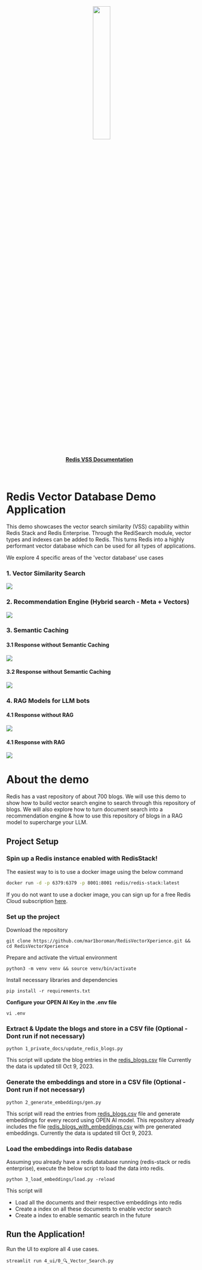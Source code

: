 <div align="center">
    <a href="https://github.com/mar1boroman/redis-vector-db-usecases"><img src="0_assets/redis-cube-red_white-rgb.png" width="30%"><img></a>
    <br />
    <br />
<div display="inline-block">
    <a href="https://redis.io/docs/stack/search/reference/vectors/"><b>Redis VSS Documentation</b></a>&nbsp;&nbsp;&nbsp;
  </div>
    <br />
    <br />
</div>

# Redis Vector Database Demo Application

This demo showcases the vector search similarity (VSS) capability within Redis Stack and Redis Enterprise.
Through the RediSearch module, vector types and indexes can be added to Redis. This turns Redis into
a highly performant vector database which can be used for all types of applications.

We explore 4 specific areas of the 'vector database' use cases
### 1. Vector Similarity Search
![](0_assets/Vector_Search.gif)

### 2. Recommendation Engine (Hybrid search - Meta + Vectors)
![](0_assets/Recommendation_Engine.gif)

### 3. Semantic Caching

#### 3.1 Response without Semantic Caching

![](0_assets/Summary_without_Semantic_Cache.gif)

#### 3.2 Response without Semantic Caching

![](0_assets/Summary_with_Semantic_Cache.gif)

### 4. RAG Models for LLM bots

#### 4.1 Response without RAG

![](0_assets/LLM_No_RAG.gif)

#### 4.1 Response with RAG

![](0_assets/LLM_With_RAG.gif)


# About the demo

Redis has a vast repository of about 700 blogs.
We will use this demo to show how to build vector search engine to search through this repository of blogs.
We will also explore how to turn document search into a recommendation engine & how to use this repository of blogs
in a RAG model to supercharge your LLM.



## Project Setup

### Spin up a Redis instance enabled with RedisStack!

The easiest way to is to use a docker image using the below command
```bash
docker run -d -p 6379:6379 -p 8001:8001 redis/redis-stack:latest
```

If you do not want to use a docker image, you can sign up for a free Redis Cloud subscription [here](https://redis.com/try-free).

###  Set up the project

Download the repository

```
git clone https://github.com/mar1boroman/RedisVectorXperience.git && cd RedisVectorXperience
```
Prepare and activate the virtual environment

```
python3 -m venv venv && source venv/bin/activate
```

Install necessary libraries and dependencies

```
pip install -r requirements.txt
```

**Configure your OPEN AI Key in the .env file**

```
vi .env
```


### Extract & Update the blogs and store in a CSV file (Optional - Dont run if not necessary)

```
python 1_private_docs/update_redis_blogs.py
```

This script will update the blog entries in the [redis_blogs.csv](./1_private_docs/redis_blogs.csv) file
Currently the data is updated till Oct 9, 2023.

### Generate the embeddings and store in a CSV file (Optional - Dont run if not necessary)


```
python 2_generate_embeddings/gen.py
```

This script will read the entries from [redis_blogs.csv](./1_private_docs/redis_blogs.csv) file and generate embeddings for every record using OPEN AI model.
This repository already includes the file [redis_blogs_with_embeddings.csv](2_generate_embeddings/redis_blogs_with_embeddings.csv) with pre generated embeddings.
Currently the data is updated till Oct 9, 2023.

### Load the embeddings into Redis database

Assuming you already have a redis database running (redis-stack  or redis enterprise), execute the below script to load the data into redis.

```
python 3_load_embeddings/load.py -reload
```
This script will
- Load all the documents and their respective embeddings into redis
- Create a index on all these documents to enable vector search
- Create a index to enable semantic search in the future

## Run the Application!

Run the UI to explore all 4 use cases.

```
streamlit run 4_ui/0_🔍_Vector_Search.py
```
